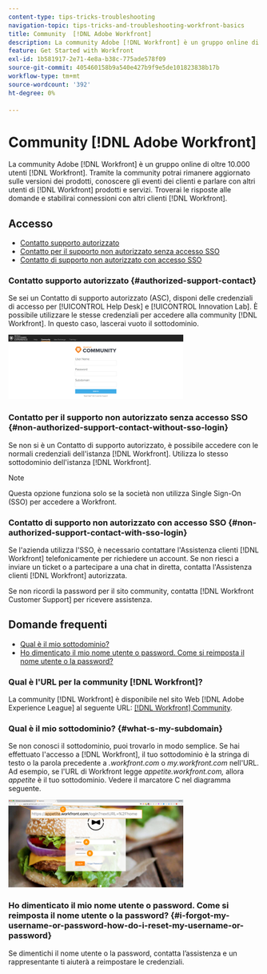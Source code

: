 ```yaml
---
content-type: tips-tricks-troubleshooting
navigation-topic: tips-tricks-and-troubleshooting-workfront-basics
title: Community  [!DNL Adobe Workfront]
description: La community Adobe [!DNL Workfront] è un gruppo online di oltre 10.000 [!DNL Workfront] utenti. Tramite la community potrai rimanere aggiornato sulle versioni dei prodotti, scoprire gli eventi dei clienti e parlare con altri utenti di  [!DNL Workfront]  prodotti e servizi. Troverai le risposte alle domande e stabilirai connessioni con altri [!DNL Workfront]  clienti.
feature: Get Started with Workfront
exl-id: 1b581917-2e71-4e8a-b38c-775ade578f09
source-git-commit: 405460158b9a540e427b9f9e5de101823838b17b
workflow-type: tm+mt
source-wordcount: '392'
ht-degree: 0%

---
```


# Community [!DNL Adobe Workfront]

La community Adobe [!DNL Workfront] è un gruppo online di oltre 10.000 utenti [!DNL Workfront]. Tramite la community potrai rimanere aggiornato sulle versioni dei prodotti, conoscere gli eventi dei clienti e parlare con altri utenti di [!DNL Workfront] prodotti e servizi. Troverai le risposte alle domande e stabilirai connessioni con altri clienti [!DNL Workfront].

<!--
<img src="assets/screen-shot-2018-09-06-at-11.38.27-am-350x112.png" alt="Screen_Shot_2018-09-06_at_11.38.27_AM.png" style="width: 350;height: 112;" data-mc-conditions="QuicksilverOrClassic.Draft mode">
-->

## Accesso

* [Contatto supporto autorizzato](#authorized-support-contact)
* [Contatto per il supporto non autorizzato senza accesso SSO](#non-authorized-support-contact-without-sso-login)
* [Contatto di supporto non autorizzato con accesso SSO](#non-authorized-support-contact-with-sso-login)

### Contatto supporto autorizzato {#authorized-support-contact}

Se sei un Contatto di supporto autorizzato (ASC), disponi delle credenziali di accesso per [!UICONTROL Help Desk] e [!UICONTROL Innovation Lab]. È possibile utilizzare le stesse credenziali per accedere alla community [!DNL Workfront]. In questo caso, lascerai vuoto il sottodominio.

![community_4.png](assets/community-4-350x129.png)

### Contatto per il supporto non autorizzato senza accesso SSO {#non-authorized-support-contact-without-sso-login}

Se non si è un Contatto di supporto autorizzato, è possibile accedere con le normali credenziali dell&#39;istanza [!DNL Workfront]. Utilizza lo stesso sottodominio dell&#39;istanza [!DNL Workfront].

>[!NOTE]
>
>Questa opzione funziona solo se la società non utilizza Single Sign-On (SSO) per accedere a Workfront.

### Contatto di supporto non autorizzato con accesso SSO {#non-authorized-support-contact-with-sso-login}

Se l&#39;azienda utilizza l&#39;SSO, è necessario contattare l&#39;Assistenza clienti [!DNL Workfront] telefonicamente per richiedere un account. Se non riesci a inviare un ticket o a partecipare a una chat in diretta, contatta l&#39;Assistenza clienti [!DNL Workfront] autorizzata.

Se non ricordi la password per il sito community, contatta [!DNL Workfront Customer Support] per ricevere assistenza.

## Domande frequenti

* [Qual è il mio sottodominio?](#what-s-my-subdomain)
* [Ho dimenticato il mio nome utente o password. Come si reimposta il nome utente o la password?](#i-forgot-my-username-or-password-how-do-i-reset-my-username-or-password)

### Qual è l&#39;URL per la community [!DNL Workfront]?

La community [!DNL Workfront] è disponibile nel sito Web [!DNL Adobe Experience League] al seguente URL: [[!DNL Workfront] Community](https://experienceleaguecommunities.adobe.com/t5/workfront/ct-p/workfront).

### Qual è il mio sottodominio? {#what-s-my-subdomain}

Se non conosci il sottodominio, puoi trovarlo in modo semplice. Se hai effettuato l&#39;accesso a [!DNL Workfront], il tuo sottodominio è la stringa di testo o la parola precedente a *.workfront.com* o *my.workfront.com* nell&#39;URL. Ad esempio, se l&#39;URL di Workfront legge *appetite.workfront.com,* allora *appetite* è il tuo sottodominio. Vedere il marcatore C nel diagramma seguente.

![community_5.png](assets/community-5-350x175.png)

### Ho dimenticato il mio nome utente o password. Come si reimposta il nome utente o la password? {#i-forgot-my-username-or-password-how-do-i-reset-my-username-or-password}

Se dimentichi il nome utente o la password, contatta l’assistenza e un rappresentante ti aiuterà a reimpostare le credenziali.
